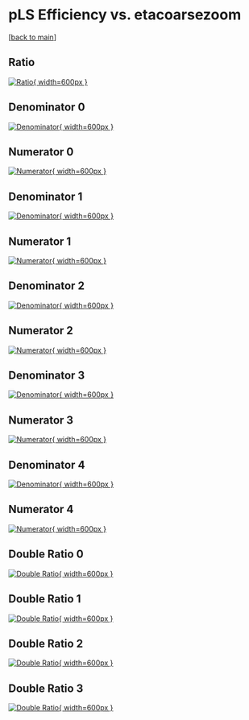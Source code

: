 # pLS Efficiency vs. etacoarsezoom

[[back to main](./)]



## Ratio

[![Ratio](../mtv/var/pLS_base_0_-1_eff_etacoarsezoom.png){ width=600px }](../mtv/var/pLS_base_0_-1_eff_etacoarsezoom.pdf)

## Denominator 0

[![Denominator](../mtv/den/pLS_base_0_-1_eff_etacoarsezoom_den0.png){ width=600px }](../mtv/den/pLS_base_0_-1_eff_etacoarsezoom_den0.pdf)

## Numerator 0

[![Numerator](../mtv/num/pLS_base_0_-1_eff_etacoarsezoom_num0.png){ width=600px }](../mtv/num/pLS_base_0_-1_eff_etacoarsezoom_num0.pdf)

## Denominator 1

[![Denominator](../mtv/den/pLS_base_0_-1_eff_etacoarsezoom_den1.png){ width=600px }](../mtv/den/pLS_base_0_-1_eff_etacoarsezoom_den1.pdf)

## Numerator 1

[![Numerator](../mtv/num/pLS_base_0_-1_eff_etacoarsezoom_num1.png){ width=600px }](../mtv/num/pLS_base_0_-1_eff_etacoarsezoom_num1.pdf)

## Denominator 2

[![Denominator](../mtv/den/pLS_base_0_-1_eff_etacoarsezoom_den2.png){ width=600px }](../mtv/den/pLS_base_0_-1_eff_etacoarsezoom_den2.pdf)

## Numerator 2

[![Numerator](../mtv/num/pLS_base_0_-1_eff_etacoarsezoom_num2.png){ width=600px }](../mtv/num/pLS_base_0_-1_eff_etacoarsezoom_num2.pdf)

## Denominator 3

[![Denominator](../mtv/den/pLS_base_0_-1_eff_etacoarsezoom_den3.png){ width=600px }](../mtv/den/pLS_base_0_-1_eff_etacoarsezoom_den3.pdf)

## Numerator 3

[![Numerator](../mtv/num/pLS_base_0_-1_eff_etacoarsezoom_num3.png){ width=600px }](../mtv/num/pLS_base_0_-1_eff_etacoarsezoom_num3.pdf)

## Denominator 4

[![Denominator](../mtv/den/pLS_base_0_-1_eff_etacoarsezoom_den4.png){ width=600px }](../mtv/den/pLS_base_0_-1_eff_etacoarsezoom_den4.pdf)

## Numerator 4

[![Numerator](../mtv/num/pLS_base_0_-1_eff_etacoarsezoom_num4.png){ width=600px }](../mtv/num/pLS_base_0_-1_eff_etacoarsezoom_num4.pdf)

## Double Ratio 0

[![Double Ratio](../mtv/ratio/pLS_base_0_-1_eff_etacoarsezoom_ratio0.png){ width=600px }](../mtv/ratio/pLS_base_0_-1_eff_etacoarsezoom_ratio0.pdf)

## Double Ratio 1

[![Double Ratio](../mtv/ratio/pLS_base_0_-1_eff_etacoarsezoom_ratio1.png){ width=600px }](../mtv/ratio/pLS_base_0_-1_eff_etacoarsezoom_ratio1.pdf)

## Double Ratio 2

[![Double Ratio](../mtv/ratio/pLS_base_0_-1_eff_etacoarsezoom_ratio2.png){ width=600px }](../mtv/ratio/pLS_base_0_-1_eff_etacoarsezoom_ratio2.pdf)

## Double Ratio 3

[![Double Ratio](../mtv/ratio/pLS_base_0_-1_eff_etacoarsezoom_ratio3.png){ width=600px }](../mtv/ratio/pLS_base_0_-1_eff_etacoarsezoom_ratio3.pdf)

